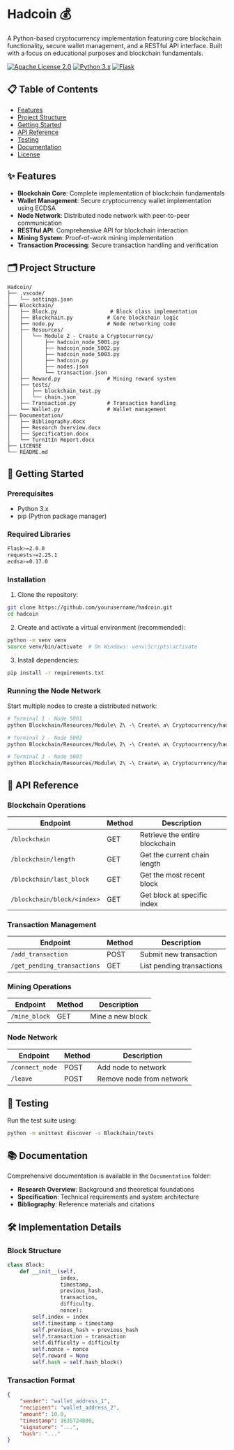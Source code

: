 # Hadcoin 💰

A Python-based cryptocurrency implementation featuring core blockchain functionality, secure wallet management, and a RESTful API interface. Built with a focus on educational purposes and blockchain fundamentals.

[![Apache License 2.0](https://img.shields.io/badge/License-Apache_2.0-blue.svg)](https://opensource.org/licenses/Apache-2.0)
[![Python 3.x](https://img.shields.io/badge/python-3.x-blue.svg)](https://www.python.org/downloads/)
[![Flask](https://img.shields.io/badge/flask-2.x-green.svg)](https://flask.palletsprojects.com/)

## 📋 Table of Contents

- [Features](#features)
- [Project Structure](#project-structure)
- [Getting Started](#getting-started)
- [API Reference](#api-reference)
- [Testing](#testing)
- [Documentation](#documentation)
- [License](#license)

## ✨ Features

- **Blockchain Core**: Complete implementation of blockchain fundamentals
- **Wallet Management**: Secure cryptocurrency wallet implementation using ECDSA
- **Node Network**: Distributed node network with peer-to-peer communication
- **RESTful API**: Comprehensive API for blockchain interaction
- **Mining System**: Proof-of-work mining implementation
- **Transaction Processing**: Secure transaction handling and verification

## 🗂️ Project Structure

```
Hadcoin/
├── .vscode/
│   └── settings.json
├── Blockchain/
│   ├── Block.py                 # Block class implementation
│   ├── Blockchain.py           # Core blockchain logic
│   ├── node.py                 # Node networking code
│   ├── Resources/
│   │   └── Module 2 - Create a Cryptocurrency/
│   │       ├── hadcoin_node_5001.py
│   │       ├── hadcoin_node_5002.py
│   │       ├── hadcoin_node_5003.py
│   │       ├── hadcoin.py
│   │       ├── nodes.json
│   │       └── transaction.json
│   ├── Reward.py               # Mining reward system
│   ├── tests/
│   │   ├── blockchain_test.py
│   │   └── chain.json
│   ├── Transaction.py          # Transaction handling
│   └── Wallet.py               # Wallet management
├── Documentation/
│   ├── Bibliography.docx
│   ├── Research Overview.docx
│   ├── Specification.docx
│   └── TurnItIn Report.docx
├── LICENSE
└── README.md
```

## 🚀 Getting Started

### Prerequisites

- Python 3.x
- pip (Python package manager)

### Required Libraries

```bash
Flask>=2.0.0
requests>=2.25.1
ecdsa>=0.17.0
```

### Installation

1. Clone the repository:
```bash
git clone https://github.com/yourusername/hadcoin.git
cd hadcoin
```

2. Create and activate a virtual environment (recommended):
```bash
python -m venv venv
source venv/bin/activate  # On Windows: venv\Scripts\activate
```

3. Install dependencies:
```bash
pip install -r requirements.txt
```

### Running the Node Network

Start multiple nodes to create a distributed network:

```bash
# Terminal 1 - Node 5001
python Blockchain/Resources/Module\ 2\ -\ Create\ a\ Cryptocurrency/hadcoin_node_5001.py

# Terminal 2 - Node 5002
python Blockchain/Resources/Module\ 2\ -\ Create\ a\ Cryptocurrency/hadcoin_node_5002.py

# Terminal 3 - Node 5003
python Blockchain/Resources/Module\ 2\ -\ Create\ a\ Cryptocurrency/hadcoin_node_5003.py
```

## 🔌 API Reference

### Blockchain Operations

| Endpoint | Method | Description |
|----------|--------|-------------|
| `/blockchain` | GET | Retrieve the entire blockchain |
| `/blockchain/length` | GET | Get the current chain length |
| `/blockchain/last_block` | GET | Get the most recent block |
| `/blockchain/block/<index>` | GET | Get block at specific index |

### Transaction Management

| Endpoint | Method | Description |
|----------|--------|-------------|
| `/add_transaction` | POST | Submit new transaction |
| `/get_pending_transactions` | GET | List pending transactions |

### Mining Operations

| Endpoint | Method | Description |
|----------|--------|-------------|
| `/mine_block` | GET | Mine a new block |

### Node Network

| Endpoint | Method | Description |
|----------|--------|-------------|
| `/connect_node` | POST | Add node to network |
| `/leave` | POST | Remove node from network |

## 🧪 Testing

Run the test suite using:

```bash
python -m unittest discover -s Blockchain/tests
```

## 📚 Documentation

Comprehensive documentation is available in the `Documentation` folder:

- **Research Overview**: Background and theoretical foundations
- **Specification**: Technical requirements and system architecture
- **Bibliography**: Reference materials and citations

## 🛠️ Implementation Details

### Block Structure

```python
class Block:
    def __init__(self, 
                 index, 
                 timestamp, 
                 previous_hash, 
                 transaction, 
                 difficulty, 
                 nonce):
        self.index = index
        self.timestamp = timestamp
        self.previous_hash = previous_hash
        self.transaction = transaction
        self.difficulty = difficulty
        self.nonce = nonce
        self.reward = None
        self.hash = self.hash_block()
```

### Transaction Format

```json
{
    "sender": "wallet_address_1",
    "recipient": "wallet_address_2",
    "amount": 10.0,
    "timestamp": 1635724800,
    "signature": "...",
    "hash": "..."
}
```
